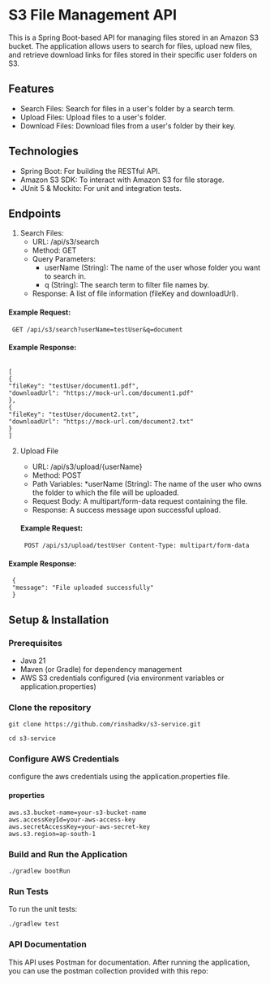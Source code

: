 # S3 File Management API
This is a Spring Boot-based API for managing files stored in an Amazon S3 bucket. The application allows users to search for files, upload new files, and retrieve download links for files stored in their specific user folders on S3.

## Features
* Search Files: Search for files in a user's folder by a search term.
* Upload Files: Upload files to a user's folder.
* Download Files: Download files from a user's folder by their key.

## Technologies
* Spring Boot: For building the RESTful API.
* Amazon S3 SDK: To interact with Amazon S3 for file storage.
* JUnit 5 & Mockito: For unit and integration tests.


## Endpoints
1. Search Files:
   * URL: /api/s3/search
   * Method: GET
   * Query Parameters:
       * userName (String): The name of the user whose folder you want to search in.
        * q (String): The search term to filter file names by.
   * Response: A list of file information (fileKey and downloadUrl).
  #### Example Request:
  ``  GET /api/s3/search?userName=testUser&q=document  ``
   
  #### Example Response:
   ````
   
   [
   {
   "fileKey": "testUser/document1.pdf",
   "downloadUrl": "https://mock-url.com/document1.pdf"
   },
   {
   "fileKey": "testUser/document2.txt",
   "downloadUrl": "https://mock-url.com/document2.txt"
   }
   ]
   ````
2. Upload File
   * URL: /api/s3/upload/{userName}
   * Method: POST
   * Path Variables:
       *userName (String): The name of the user who owns the folder to which the file will be uploaded.
   *  Request Body: A multipart/form-data request containing the file.
   * Response: A success message upon successful upload.
   #### Example Request:
 
   `` POST /api/s3/upload/testUser
       Content-Type: multipart/form-data``
  #### Example Response:
  ````
   {
   "message": "File uploaded successfully"
   }
   ````
   ## Setup & Installation
   ### Prerequisites
*    Java 21 
*    Maven (or Gradle) for dependency management
*    AWS S3 credentials configured (via environment variables or application.properties)
  
 ### Clone the repository
   ```` git clone https://github.com/rinshadkv/s3-service.git ````

   ``cd s3-service ``
   ### Configure AWS Credentials
  configure the aws credentials  using the application.properties file.

#### properties

```commandline
aws.s3.bucket-name=your-s3-bucket-name
aws.accessKeyId=your-aws-access-key
aws.secretAccessKey=your-aws-secret-key
aws.s3.region=ap-south-1
```
### Build and Run the Application
```commandline
./gradlew bootRun
```

### Run Tests
To run the unit tests:
```commandline
./gradlew test
```

### API Documentation
This API uses Postman for documentation. After running the application, you can use the postman collection provided with this repo:


 